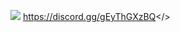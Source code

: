 ![](https://cdn.discordapp.com/attachments/1127744068693282877/1129894232912560219/MOTD-MORDHAU.png)
                                                                                                                         <a id="Rejoins nous si tu est chill">https://discord.gg/gEyThGXzBQ</>
